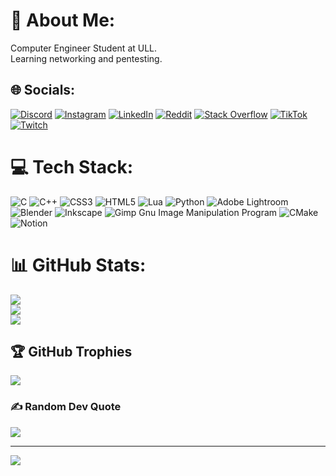 # 💫 About Me:
Computer Engineer Student at ULL.<br>Learning networking and pentesting.<br>


## 🌐 Socials:
[![Discord](https://img.shields.io/badge/Discord-%237289DA.svg?logo=discord&logoColor=white)](htttps://discord.gg/mag4no10#8681) [![Instagram](https://img.shields.io/badge/Instagram-%23E4405F.svg?logo=Instagram&logoColor=white)](https://instagram.com/jonaygarciaa_) [![LinkedIn](https://img.shields.io/badge/LinkedIn-%230077B5.svg?logo=linkedin&logoColor=white)](https://linkedin.com/in/jonay-fg-85125022b) [![Reddit](https://img.shields.io/badge/Reddit-%23FF4500.svg?logo=Reddit&logoColor=white)](https://reddit.com/user/Desperate-Influence2) [![Stack Overflow](https://img.shields.io/badge/-Stackoverflow-FE7A16?logo=stack-overflow&logoColor=white)](https://stackoverflow.com/users/313626/jonay-fg) [![TikTok](https://img.shields.io/badge/TikTok-%23000000.svg?logo=TikTok&logoColor=white)](https://tiktok.com/@mag4no10) [![Twitch](https://img.shields.io/badge/Twitch-%239146FF.svg?logo=Twitch&logoColor=white)](https://twitch.tv/mag4no10) 

# 💻 Tech Stack:
![C](https://img.shields.io/badge/c-%2300599C.svg?style=for-the-badge&logo=c&logoColor=white) ![C++](https://img.shields.io/badge/c++-%2300599C.svg?style=for-the-badge&logo=c%2B%2B&logoColor=white) ![CSS3](https://img.shields.io/badge/css3-%231572B6.svg?style=for-the-badge&logo=css3&logoColor=white) ![HTML5](https://img.shields.io/badge/html5-%23E34F26.svg?style=for-the-badge&logo=html5&logoColor=white) ![Lua](https://img.shields.io/badge/lua-%232C2D72.svg?style=for-the-badge&logo=lua&logoColor=white) ![Python](https://img.shields.io/badge/python-3670A0?style=for-the-badge&logo=python&logoColor=ffdd54) ![Adobe Lightroom](https://img.shields.io/badge/Adobe%20Lightroom-31A8FF.svg?style=for-the-badge&logo=Adobe%20Lightroom&logoColor=white) ![Blender](https://img.shields.io/badge/blender-%23F5792A.svg?style=for-the-badge&logo=blender&logoColor=white) ![Inkscape](https://img.shields.io/badge/Inkscape-e0e0e0?style=for-the-badge&logo=inkscape&logoColor=080A13) ![Gimp Gnu Image Manipulation Program](https://img.shields.io/badge/Gimp-657D8B?style=for-the-badge&logo=gimp&logoColor=FFFFFF) ![CMake](https://img.shields.io/badge/CMake-%23008FBA.svg?style=for-the-badge&logo=cmake&logoColor=white) ![Notion](https://img.shields.io/badge/Notion-%23000000.svg?style=for-the-badge&logo=notion&logoColor=white)
# 📊 GitHub Stats:
![](https://github-readme-stats.vercel.app/api?username=mag4no10&theme=synthwave&hide_border=true&include_all_commits=true&count_private=true)<br/>
![](https://github-readme-streak-stats.herokuapp.com/?user=mag4no10&theme=synthwave&hide_border=true)<br/>
![](https://github-readme-stats.vercel.app/api/top-langs/?username=mag4no10&theme=synthwave&hide_border=true&include_all_commits=true&count_private=true&layout=compact)

## 🏆 GitHub Trophies
![](https://github-profile-trophy.vercel.app/?username=mag4no10&theme=tokyonight&no-frame=false&no-bg=true&margin-w=4)

### ✍️ Random Dev Quote
![](https://quotes-github-readme.vercel.app/api?type=horizontal&theme=radical)

---
[![](https://visitcount.itsvg.in/api?id=mag4no10&icon=6&color=11)](https://visitcount.itsvg.in)

<!-- Proudly created with GPRM ( https://gprm.itsvg.in ) -->
